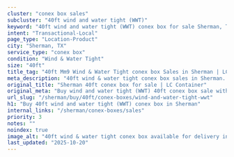 ```yaml
---
cluster: "conex box sales"
subcluster: "40ft wind and water tight (WWT)"
keyword: "40ft wind and water tight (WWT) conex box for sale Sherman, TX"
intent: "Transactional-Local"
page_type: "Location-Product"
city: "Sherman, TX"
service_type: "conex box"
condition: "Wind & Water Tight"
size: "40ft"
title_tag: "40ft Mm9 Wind & Water Tight conex box Sales in Sherman | LC Container"
meta_description: "40ft wind & water tight conex box sales in Sherman. Fast delivery, competitive pricing. Serving conex boxes area. Quote ID: P3O. Call (214) 524-4168 for your free quote today."
original_title: "Sherman 40ft conex box for sale | LC Container"
original_meta: "Buy wind and water tight (WWT) 40ft conex box sale with local delivery in Sherman, TX. LC Container — local Since 2003. Request a fast quote today."
url_slug: "/sherman/buy/40ft/conex-boxes/wind-and-water-tight-wwt"
h1: "Buy 40ft wind and water tight (WWT) conex box in Sherman"
internal_links: "/sherman/conex-boxes/sales"
priority: 3
notes: ""
noindex: true
image_alt: "40ft wind & water tight conex box available for delivery in Sherman"
last_updated: "2025-10-20"
---
```


<!-- TODO: Add unique city/inventory copy, images, and internal links here. -->
